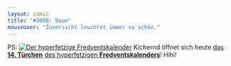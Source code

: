 ```yaml
---
layout: comic
title: "#3008: Baum"
mouseover: "Zuversicht leuchtet immer so schön."
---
```


PS:
<a href="http://www.fonflatter.de/der-fetzige-fredventskalender-2013"><img title="Der hyperfetzige Fredventskalender" src="http://www.fonflatter.de/adv12/fredventskalender_banner.png"></a>
Kichernd öffnet sich heute <a href="http://www.fonflatter.de/2013/12/14/das-14-tuerchen" title="Das 14. Türchen">das <strong>14. Türchen</strong></a> <a href="http://www.fonflatter.de/der-fetzige-fredventskalender-2013" title="Der hyperfetzige Fredventskalender 2013">des hyperfetzigen <strong>Fredventskalenders</strong></a>!
Hihi!
